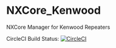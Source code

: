 # NXCore_Kenwood
NXCore Manager for Kenwood Repeaters

CircleCI Build Status: [![CircleCI](https://circleci.com/gh/rthoelen/NXCore_Kenwood.svg?style=svg)](https://circleci.com/gh/rthoelen/NXCore_Kenwood)

